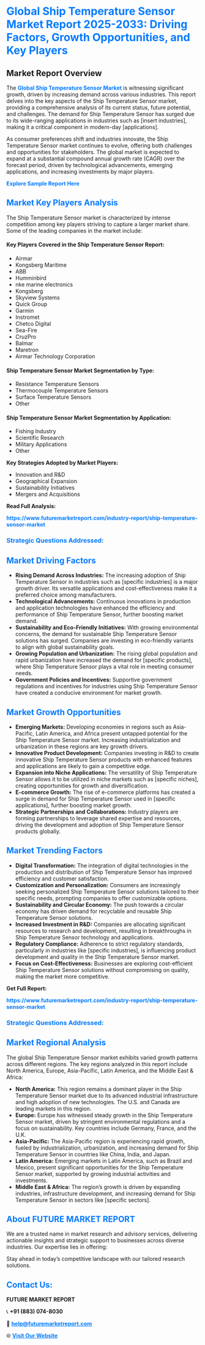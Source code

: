 <h1 style="color: #007BFF;">Global Ship Temperature Sensor Market Report 2025-2033: Driving Factors, Growth Opportunities, and Key Players</h1>

<section id="overview">
<h2>Market Report Overview</h2>
<p>The <a href="https://www.futuremarketreport.com/industry-report/ship-temperature-sensor-market" style="color: #007BFF; text-decoration: none;"><strong>Global Ship Temperature Sensor Market</strong></a> is witnessing significant growth, driven by increasing demand across various industries. This report delves into the key aspects of the Ship Temperature Sensor market, providing a comprehensive analysis of its current status, future potential, and challenges. The demand for Ship Temperature Sensor has surged due to its wide-ranging applications in industries such as [insert industries], making it a critical component in modern-day [applications].</p>
<p>As consumer preferences shift and industries innovate, the Ship Temperature Sensor market continues to evolve, offering both challenges and opportunities for stakeholders. The global market is expected to expand at a substantial compound annual growth rate (CAGR) over the forecast period, driven by technological advancements, emerging applications, and increasing investments by major players.</p>
</section>

<section id="overview">
<p><a href="https://www.futuremarketreport.com/request-sample/reportId=76443" style="color: #007BFF; text-decoration: none;"><strong>Explore Sample Report Here</strong></a></p>
</section>

<section id="key-players">
<h2 style="color: #007BFF;">Market Key Players Analysis</h2>
<p>The Ship Temperature Sensor market is characterized by intense competition among key players striving to capture a larger market share. Some of the leading companies in the market include:</p>
<h4>Key Players Covered in the Ship Temperature Sensor Report:</h4>
<ul><li>Airmar</li><li>Kongsberg Maritime</li><li>ABB</li><li>Humminbird</li><li>nke marine electronics</li><li>Kongsberg</li><li>Skyview Systems</li><li>Quick Group</li><li>Garmin</li><li>Instromet</li><li>Chetco Digital</li><li>Sea-Fire</li><li>CruzPro</li><li>Balmar</li><li>Maretron</li><li>Airmar Technology Corporation</li></ul>
<h4>Ship Temperature Sensor Market Segmentation by Type:</h4>
<ul><li>Resistance Temperature Sensors</li><li>Thermocouple Temperature Sensors</li><li>Surface Temperature Sensors</li><li>Other</li></ul>

<h4>Ship Temperature Sensor Market Segmentation by Application:</h4>
<ul><li>Fishing Industry</li><li>Scientific Research</li><li>Military Applications</li><li>Other</li></ul>
<p><strong>Key Strategies Adopted by Market Players:</strong></p>
<ul>
<li>Innovation and R&D</li>
<li>Geographical Expansion</li>
<li>Sustainability Initiatives</li>
<li>Mergers and Acquisitions</li>
</ul>
</section>

<section>
<p><strong>Read Full Analysis: </strong></p><a href="https://www.futuremarketreport.com/industry-report/ship-temperature-sensor-market" style="color: #007BFF; text-decoration: none;"><strong>https://www.futuremarketreport.com/industry-report/ship-temperature-sensor-market</strong></a>
<h3 style="color: #007BFF;">Strategic Questions Addressed:</h3>
</section>

<section id="driving-factors">
<h2 style="color: #007BFF;">Market Driving Factors</h2>
<ul>
<li><strong>Rising Demand Across Industries:</strong> The increasing adoption of Ship Temperature Sensor in industries such as [specific industries] is a major growth driver. Its versatile applications and cost-effectiveness make it a preferred choice among manufacturers.</li>
<li><strong>Technological Advancements:</strong> Continuous innovations in production and application technologies have enhanced the efficiency and performance of Ship Temperature Sensor, further boosting market demand.</li>
<li><strong>Sustainability and Eco-Friendly Initiatives:</strong> With growing environmental concerns, the demand for sustainable Ship Temperature Sensor solutions has surged. Companies are investing in eco-friendly variants to align with global sustainability goals.</li>
<li><strong>Growing Population and Urbanization:</strong> The rising global population and rapid urbanization have increased the demand for [specific products], where Ship Temperature Sensor plays a vital role in meeting consumer needs.</li>
<li><strong>Government Policies and Incentives:</strong> Supportive government regulations and incentives for industries using Ship Temperature Sensor have created a conducive environment for market growth.</li>
</ul>
</section>

<section id="growth-opportunities">
<h2 style="color: #007BFF;">Market Growth Opportunities</h2>
<ul>
<li><strong>Emerging Markets:</strong> Developing economies in regions such as Asia-Pacific, Latin America, and Africa present untapped potential for the Ship Temperature Sensor market. Increasing industrialization and urbanization in these regions are key growth drivers.</li>
<li><strong>Innovative Product Development:</strong> Companies investing in R&D to create innovative Ship Temperature Sensor products with enhanced features and applications are likely to gain a competitive edge.</li>
<li><strong>Expansion into Niche Applications:</strong> The versatility of Ship Temperature Sensor allows it to be utilized in niche markets such as [specific niches], creating opportunities for growth and diversification.</li>
<li><strong>E-commerce Growth:</strong> The rise of e-commerce platforms has created a surge in demand for Ship Temperature Sensor used in [specific applications], further boosting market growth.</li>
<li><strong>Strategic Partnerships and Collaborations:</strong> Industry players are forming partnerships to leverage shared expertise and resources, driving the development and adoption of Ship Temperature Sensor products globally.</li>
</ul>
</section>

<section id="trending-factors">
<h2 style="color: #007BFF;">Market Trending Factors</h2>
<ul>
<li><strong>Digital Transformation:</strong> The integration of digital technologies in the production and distribution of Ship Temperature Sensor has improved efficiency and customer satisfaction.</li>
<li><strong>Customization and Personalization:</strong> Consumers are increasingly seeking personalized Ship Temperature Sensor solutions tailored to their specific needs, prompting companies to offer customizable options.</li>
<li><strong>Sustainability and Circular Economy:</strong> The push towards a circular economy has driven demand for recyclable and reusable Ship Temperature Sensor solutions.</li>
<li><strong>Increased Investment in R&D:</strong> Companies are allocating significant resources to research and development, resulting in breakthroughs in Ship Temperature Sensor technology and applications.</li>
<li><strong>Regulatory Compliance:</strong> Adherence to strict regulatory standards, particularly in industries like [specific industries], is influencing product development and quality in the Ship Temperature Sensor market.</li>
<li><strong>Focus on Cost-Effectiveness:</strong> Businesses are exploring cost-efficient Ship Temperature Sensor solutions without compromising on quality, making the market more competitive.</li>
</ul>
</section>

<section>
<p><strong>Get Full Report: </strong></p><a href="https://www.futuremarketreport.com/industry-report/ship-temperature-sensor-market" style="color: #007BFF; text-decoration: none;"><strong>https://www.futuremarketreport.com/industry-report/ship-temperature-sensor-market</strong></a>
<h3 style="color: #007BFF;">Strategic Questions Addressed:</h3>
</section>


<section id="regional-analysis">
<h2 style="color: #007BFF;">Market Regional Analysis</h2>
<p>The global Ship Temperature Sensor market exhibits varied growth patterns across different regions. The key regions analyzed in this report include North America, Europe, Asia-Pacific, Latin America, and the Middle East & Africa:</p>
<ul>
<li><strong>North America:</strong> This region remains a dominant player in the Ship Temperature Sensor market due to its advanced industrial infrastructure and high adoption of new technologies. The U.S. and Canada are leading markets in this region.</li>
<li><strong>Europe:</strong> Europe has witnessed steady growth in the Ship Temperature Sensor market, driven by stringent environmental regulations and a focus on sustainability. Key countries include Germany, France, and the U.K.</li>
<li><strong>Asia-Pacific:</strong> The Asia-Pacific region is experiencing rapid growth, fueled by industrialization, urbanization, and increasing demand for Ship Temperature Sensor in countries like China, India, and Japan.</li>
<li><strong>Latin America:</strong> Emerging markets in Latin America, such as Brazil and Mexico, present significant opportunities for the Ship Temperature Sensor market, supported by growing industrial activities and investments.</li>
<li><strong>Middle East & Africa:</strong> The region’s growth is driven by expanding industries, infrastructure development, and increasing demand for Ship Temperature Sensor in sectors like [specific sectors].</li>
</ul>
</section>

<footer>
<h2 style="color: #007BFF;">About FUTURE MARKET REPORT</h2>
<p>We are a trusted name in market research and advisory services, delivering actionable insights and strategic support to businesses across diverse industries. Our expertise lies in offering:</p>

<p>Stay ahead in today’s competitive landscape with our tailored research solutions.</p>

<h2 style="color: #007BFF;">Contact Us:</h2>
<p><strong>FUTURE MARKET REPORT</strong></p>
<p>📞 <strong>+91 (883) 074-8030</strong></p>
<p>📧 <strong><a href="mailto:help@futuremarketreport.com" style="color: #007BFF;">help@futuremarketreport.com</a></strong></p>
<p>🌐 <strong><a href="https://www.futuremarketreport.com/" style="color: #007BFF;">Visit Our Website</a></strong></p>
</footer>